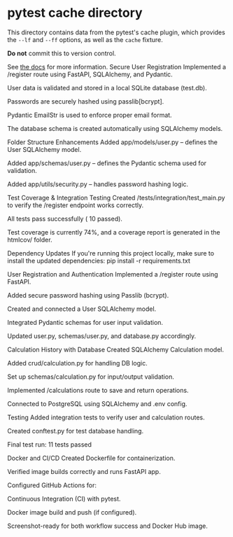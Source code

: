 # pytest cache directory #

This directory contains data from the pytest's cache plugin,
which provides the `--lf` and `--ff` options, as well as the `cache` fixture.

**Do not** commit this to version control.

See [the docs](https://docs.pytest.org/en/stable/how-to/cache.html) for more information.
Secure User Registration
Implemented a /register route using FastAPI, SQLAlchemy, and Pydantic.

User data is validated and stored in a local SQLite database (test.db).

Passwords are securely hashed using passlib[bcrypt].

Pydantic EmailStr is used to enforce proper email format.

The database schema is created automatically using SQLAlchemy models.

 Folder Structure Enhancements
Added app/models/user.py – defines the User SQLAlchemy model.

Added app/schemas/user.py – defines the Pydantic schema used for validation.

Added app/utils/security.py – handles password hashing logic.

 Test Coverage & Integration Testing
Created /tests/integration/test_main.py to verify the /register endpoint works correctly.

All tests pass successfully ( 10 passed).

Test coverage is currently 74%, and a coverage report is generated in the htmlcov/ folder.

Dependency Updates
If you're running this project locally, make sure to install the updated dependencies:
pip install -r requirements.txt

User Registration and Authentication
Implemented a /register route using FastAPI.

Added secure password hashing using Passlib (bcrypt).

Created and connected a User SQLAlchemy model.

Integrated Pydantic schemas for user input validation.

Updated user.py, schemas/user.py, and database.py accordingly.

Calculation History with Database
Created SQLAlchemy Calculation model.

Added crud/calculation.py for handling DB logic.

Set up schemas/calculation.py for input/output validation.

Implemented /calculations route to save and return operations.

Connected to PostgreSQL using SQLAlchemy and .env config.

Testing
Added integration tests to verify user and calculation routes.

Created conftest.py for test database handling.

Final test run: 11 tests passed 

 Docker and CI/CD
Created Dockerfile for containerization.

Verified image builds correctly and runs FastAPI app.

Configured GitHub Actions for:

Continuous Integration (CI) with pytest.

Docker image build and push (if configured).

Screenshot-ready for both workflow success and Docker Hub image.